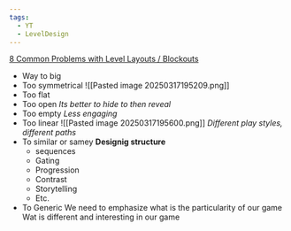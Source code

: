 ```yaml
---
tags:
  - YT
  - LevelDesign
---
```

[8 Common Problems with Level Layouts / Blockouts](https://www.youtube.com/watch?v=wJEaWQz4180)

* Way to big
* Too symmetrical
![[Pasted image 20250317195209.png]]
* Too flat
* Too open 
*Its better to hide to then reveal*
* Too empty 
*Less engaging*
* Too linear
![[Pasted image 20250317195600.png]]
*Different play styles, different paths*
* To similar or samey
**Designig structure**
	- sequences
	- Gating
	- Progression
	- Contrast
	- Storytelling
	- Etc.
* To Generic
We need to emphasize what is the particularity of our game 
Wat is different and interesting in our game 



